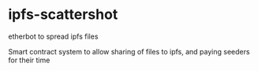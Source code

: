 # ipfs-scattershot
etherbot to spread ipfs files 


Smart contract system to allow sharing of files to ipfs, and paying seeders for their time

